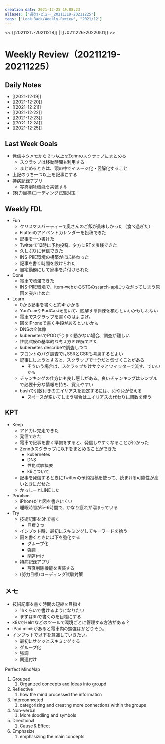 ```yaml
---
creation date: 2021-12-25 19:08:23
aliases: ["週次レビュー_20211219-20211225"]
tags: ['Look-Back/Weekly-Review', "2021/12"]
---
```

<< [[20211212-20211218]] | [[20211226-20220101]] >>

# Weekly Review（20211219-20211225）

## Daily Notes

- [[2021-12-19]]
- [[2021-12-20]]
- [[2021-12-21]]
- [[2021-12-22]]
- [[2021-12-23]]
- [[2021-12-24]]
- [[2021-12-25]]

## Last Week Goals

- 発信ネタメモから２つ以上をZennのスクラップにまとめる
  - スクラップは移動時間も利用する
  - まとめるときは、頭の中でイメージ化・図解化すること
- 上記のうち一つ以上を記事にする
- 持病記録アプリ
  - 写真削除機能を実装する
- (努力目標)コーディング試験対策

## Weekly FDL

- Fun
  - クリスマスパーティーで奥さんのご飯が美味しかった（食べ過ぎた）
  - Flutterのアドベントカレンダーを投稿できた
  - 記事を一つ書けた
  - Twitterで12時に予約投稿、夕方にRTを実践できた
  - 久しぶりに発信できた
  - INS-PRE環境の構築がほぼ終わった
  - 記事を書く時間を設けられた
  - 自宅勤務にして家事を片付けられた
- Done
  - 電車で勉強できた
  - INS-PRE環境で、item-webからSTGのsearch-apiにつながってしまう原因を突き止めた
- Learn
  - 0から記事を書くと約4hかかる
  - YouTubeやPodCastを聞いて、図解する訓練を積むといいかもしれない
  - 電車でスクラップを書くのはよさげ。
  - 図をiPhoneで書く手段があるといいかも
  - DNSの全体像
  - kubernetesでPODがうまく動かない場合、調査が難しい
  - 性能試験の基本的な考え方を理解できた
  - kubernetes describeで調査しつつ
  - フロントのバグ調査ではSSRとCSRも考慮するとよい
  - 記事にしようとすると、スクラップで十分だと気づくことがある
    - そういう場合は、スクラップだけサクッとツイッターで流す、でいいかも
  - チャンキングの仕方にも良し悪しがある。良いチャンキングはシンプルで必要十分な情報を持ち、覚えやすい
  - bashで引数付きのエイリアスを設定するには、`$1`や`$2`が使える
    - スペースが空いてしまう場合はエイリアスの代わりに関数を使う

## KPT

- Keep
  - アドカレ完走できた
  - 発信できた
  - 電車で記事を書く準備をすると、発信しやすくなることがわかった
  - Zennのスクラップに以下をまとめることができた
    - kubernetes
    - DNS
    - 性能試験概要
    - k6について
  - 記事を発信するときにTwitterの予約投稿を使って、読まれる可能性が高いときにだせた
  - かっしーとLINEした
- Problem
  - iPhoneだと図を書きにくい
  - 睡眠時間が5~6時間で、かなり疲れが溜まっている
- Try
  - 技術記事を3hで書く
    - 目標２つ
  - インプット時、最初にスキミングしてキーワードを拾う
  - 図を書くときに以下を強化する
    - グループ化
    - 強調
    - 関連付け
  - 持病記録アプリ
    - 写真削除機能を実装する
  - (努力目標)コーディング試験対策

## メモ

- 技術記事を書く時間の短縮を目指す
  - 1hくらいで書けるようになりたい
  - まずは3hで書くのを目標にする
- k8sでHelmなどのツールで環境ごとに管理する方法がある？
- iPad mini6があると電車内の勉強はかどりそう。
- インプットで以下を意識していきたい。
  - 最初にサクッとスキミングする
  - グループ化
  - 強調
  - 関連付け

Perfect MindMap
1. Grouped
    1. Organized concepts and Ideas into groupd
2. Reflective
    1. how the mind processed the information
3. Interconnected
    1. categorizing and creating more connections within the groups
4. Non-verbal
    1. More doodling and symbols
5. Directional
    1. Cause & Effect
6. Emphasize
    1. emphasizing the main concepts
